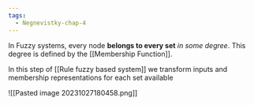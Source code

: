 ```yaml
---
tags:
  - Negnevistky-chap-4
---
```

In Fuzzy systems, every node **belongs to every set** *in some degree*. This degree is defined by the [[Membership Function]].

In this step of [[Rule fuzzy based system]] we transform inputs and membership representations for each set available

![[Pasted image 20231027180458.png]]